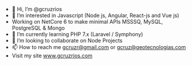 - 👋 Hi, I’m @gcruzrios
- 👀 I’m interested in Javascript (Node js, Angular, React-js and Vue js)
- Working on NetCore 6 to make minimal APIs MSSSQ, MySQL, PostgreSQL & Mongo
- 🌱 I’m currently learning PHP 7.x (Laravel / Symphony)
- 💞️ I’m looking to collaborate on Node Projects
- 📫 How to reach me <gcruzr@gmail.com> or <gcruz@geotecnologias.com>
- Visit my site www.gcruzrios.com

<!---
gcruzrios/gcruzrios is a ✨ special ✨ repository because its `README.md` (this file) appears on your GitHub profile.
You can click the Preview link to take a look at your changes.
--->
